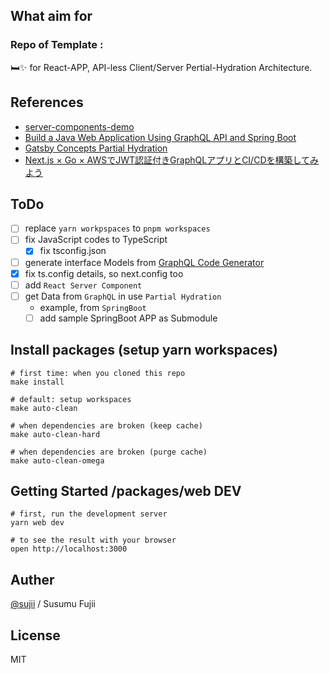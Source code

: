## What aim for
### Repo of Template :
🛏️✨ for React-APP, API-less Client/Server Pertial-Hydration Architecture.

## References
- [server-components-demo](https://github.com/reactjs/server-components-demo)
- [Build a Java Web Application Using GraphQL API and Spring Boot](https://www.contentstack.com/docs/developers/sample-apps/build-a-java-web-application-using-graphql-api-and-spring-boot/)
- [Gatsby Concepts Partial Hydration](https://www.gatsbyjs.com/docs/conceptual/partial-hydration/)
- [Next.js × Go × AWSでJWT認証付きGraphQLアプリとCI/CDを構築してみよう](https://qiita.com/WebEngrChild/items/d4bc23bf352e7aa46361)

## ToDo
- [ ] replace `yarn workpspaces` to `pnpm workspaces`
- [ ] fix JavaScript codes to TypeScript
  - [x] fix tsconfig.json
- [ ] generate interface Models from [GraphQL Code Generator](https://github.com/dotansimha/graphql-code-generator)
- [x] fix ts.config details, so next.config too
- [ ] add `React Server Component`
- [ ] get Data from `GraphQL` in use `Partial Hydration`
  - example, from `SpringBoot`
  - [ ] add sample SpringBoot APP as Submodule

## Install packages (setup yarn workspaces)

```fish
# first time: when you cloned this repo
make install

# default: setup workspaces
make auto-clean

# when dependencies are broken (keep cache)
make auto-clean-hard

# when dependencies are broken (purge cache)
make auto-clean-omega
```

## Getting Started /packages/web DEV

```fish
# first, run the development server
yarn web dev

# to see the result with your browser
open http://localhost:3000
```

## Auther
[@sujii](twitter.com/sujii) / Susumu Fujii

## License
MIT

